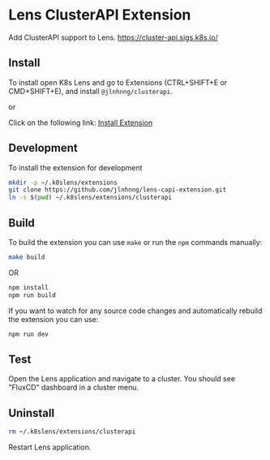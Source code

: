 # Lens ClusterAPI Extension

Add ClusterAPI support to Lens. https://cluster-api.sigs.k8s.io/


## Install

To install open K8s Lens and go to Extensions (CTRL+SHIFT+E or CMD+SHIFT+E), and install `@jlnhnng/clusterapi`.

or

Click on the following link: [Install Extension](lens://app/extensions/install/@jlnhnng/clusterapi)


## Development

To install the extension for development

```sh
mkdir -p ~/.k8slens/extensions
git clone https://github.com/jlnhnng/lens-capi-extension.git
ln -s $(pwd) ~/.k8slens/extensions/clusterapi
```

## Build

To build the extension you can use `make` or run the `npm` commands manually:

```sh
make build
```

OR

```sh
npm install
npm run build
```

If you want to watch for any source code changes and automatically rebuild the extension you can use:

```sh
npm run dev
```

## Test

Open the Lens application and navigate to a cluster. You should see "FluxCD" dashboard in a cluster menu.

## Uninstall

```sh
rm ~/.k8slens/extensions/clusterapi
```

Restart Lens application.